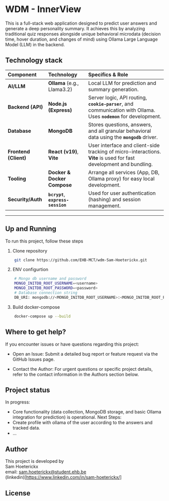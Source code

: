 # WDM - InnerView
This is a full-stack web application designed to predict user answers and generate a deep personality summary. It achieves this by analyzing traditional quiz responses alongside unique behavioral microdata (decision time, hover duration, and changes of mind) using Ollama Large Language Model (LLM) in the backend.

## Technology stack
| Component | Technology | Specifics & Role |
| :--- | :--- | :--- |
| **AI/LLM** | **Ollama** (e.g., Llama3.2) | Local LLM for prediction and summary generation. |
| **Backend (API)** | **Node.js (Express)** | Server logic, API routing, **`cookie-parser`**, and communication with Ollama. Uses **`nodemon`** for development. |
| **Database** | **MongoDB** | Stores questions, answers, and all granular behavioral data using the **`mongodb`** driver. |
| **Frontend (Client)** | **React (v19)**, **Vite** | User interface and client-side tracking of micro-interactions. **Vite** is used for fast development and bundling. |
| **Tooling** | **Docker & Docker Compose** | Arrange all services (App, DB, Ollama proxy) for easy local development. |
| **Security/Auth** | **`bcrypt`**, **`express-session`** | Used for user authentication (hashing) and session management. |

---

## Up and Running

To run this project, follow these steps

1. Clone repository
```sh
    git clone https://github.com/EHB-MCT/wdm-Sam-Hoeterickx.git
```

2. ENV configurtion
```sh
    # Mongo db username and password
    MONGO_INITDB_ROOT_USERNAME=<username>
    MONGO_INITDB_ROOT_PASSWORD=<password>
    # Database connection string
    DB_URI: mongodb://<MONGO_INITDB_ROOT_USERNAME>:<MONGO_INITDB_ROOT_PASSWORD>@mongodb:27017/<DB_NAME>?authSource=admin
```

3. Build docker-compose
```sh
    docker-compose up --build
```

## Where to get help?

If you encounter issues or have questions regarding this project:

* Open an Issue: Submit a detailed bug report or feature request via the GitHub Issues page.

* Contact the Author: For urgent questions or specific project details, refer to the contact information in the Authors section below.

## Project status

In progress: 
* Core functionality (data collection, MongoDB storage, and basic Ollama integration for prediction) is operational.
Next Steps:
* Create profile with ollama of the user according to the answers and tracked data.
* ...

## Author
This project is developed by
<br />
    Sam Hoeterickx
    <br />
    email: sam.hoeterickx@student.ehb.be
    <br />
    (linkedin)[https://www.linkedin.com/in/sam-hoeterickx/] 

## License